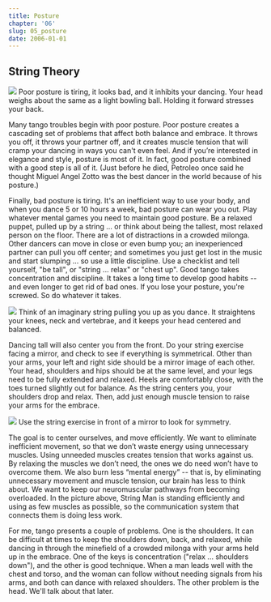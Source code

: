 ```yaml
---
title: Posture
chapter: '06'
slug: 05_posture
date: 2006-01-01
---
```


## String Theory

![](/6_pics/stick_man/badbakW.jpg)
Poor posture is tiring, it looks bad, and it inhibits your dancing. Your head weighs
about the same as a light bowling ball. Holding it forward stresses your back.

Many tango troubles begin with poor posture. Poor posture creates a cascading set of problems that affect both balance and embrace. It throws you off, it throws your partner off, and it creates muscle tension that will cramp your dancing in ways you can't even feel. And if you’re interested in elegance and style, posture is most of it. In fact, good posture combined with a good step is all of it.  (Just before he died, Petroleo once said he thought Miguel Angel Zotto was the best dancer in the world because of his posture.)

Finally, bad posture is tiring. It's an inefficient way to use your body, and when you dance 5 or 10 hours a week, bad posture can wear you out. Play whatever mental games you need to maintain good posture. Be a relaxed puppet, pulled up by a string ... or think about being the tallest, most relaxed person on the floor. There are a lot of distractions in a crowded milonga. Other dancers can move in close or even bump you; an inexperienced partner can pull you off center; and sometimes you just get lost in the music and start slumping ... so use a little discipline. Use a checklist and tell yourself, "be tall", or "string ... relax" or "chest up". Good tango takes concentration and discipline. It takes a long time to develop good habits -- and even longer to get rid of bad ones. If you lose your posture, you're screwed. So do whatever it takes.


![](/6_pics/stick_man/stringW.jpg)
Think of an imaginary string pulling you up as you dance. It straightens your
knees, neck and vertebrae, and it keeps your head centered and balanced.

Dancing tall will also center you from the front. Do your string exercise facing a mirror, and check to see if everything is symmetrical. Other than your arms, your left and right side should be a mirror image of each other. Your head, shoulders and hips should be at the same level, and your legs need to be fully extended and relaxed. Heels are comfortably close, with the toes turned slightly out for balance. As the string centers you, your shoulders drop and relax. Then, add just enough muscle tension to raise your arms for the embrace.

![](/6_pics/stick_man/frontview2W.jpg)
Use the string exercise in front of a mirror to look for symmetry.

The goal is to center ourselves, and move efficiently. We want to eliminate inefficient movement, so that we don’t waste energy using unnecessary muscles. Using unneeded muscles creates tension that works against us. By relaxing the muscles we don’t need, the ones we do need won’t have to overcome them. We also burn less “mental energy” -- that is, by eliminating unnecessary movement and muscle tension, our brain has less to think about. We want to keep our neuromuscular pathways from becoming overloaded. In the picture above, String Man is standing efficiently and using as few muscles as possible, so the communication system that connects them is doing less work.

For me, tango presents a couple of problems. One is the shoulders. It can be difficult at times to keep the shoulders down, back, and relaxed, while dancing in through the minefield of a crowded milonga with your arms held up in the embrace. One of the keys is concentration ("relax ... shoulders down"), and the other is good technique. When a man leads well with the chest and torso, and the woman can follow without needing signals from his arms, and both can dance with relaxed shoulders. The other problem is the head. We'll talk about that later.
